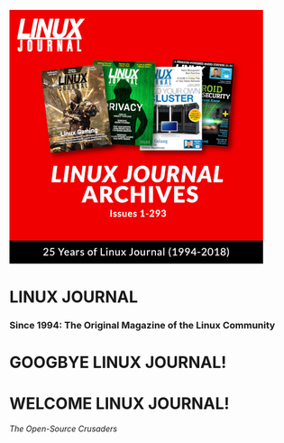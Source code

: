 ![LINUX JOURNAL Since 1994: The Original Magazine of the Linux Community - ARCHIVE](https://raw.githubusercontent.com/acastroy/linuxjournal/master/Publications/1994-2018/images/CD_Index.png)

# LINUX JOURNAL
### Since 1994: The Original Magazine of the Linux Community

# GOOGBYE LINUX JOURNAL!
# WELCOME LINUX JOURNAL!
_The Open-Source Crusaders_
